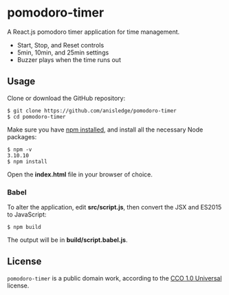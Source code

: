 # pomodoro-timer
A React.js pomodoro timer application for time management.
- Start, Stop, and Reset controls
- 5min, 10min, and 25min settings
- Buzzer plays when the time runs out 

## Usage
Clone or download the GitHub repository:

```
$ git clone https://github.com/anisledge/pomodoro-timer
$ cd pomodoro-timer
```

Make sure you have [npm installed](https://docs.npmjs.com/getting-started/what-is-npm), and install all the necessary Node packages: 
```
$ npm -v
3.10.10
$ npm install
```
Open the **index.html** file in your browser of choice.
### Babel
To alter the application, edit **src/script.js**, then convert the JSX and ES2015 to JavaScript:
```
$ npm build
```
The output will be in **build/script.babel.js**.
## License
`pomodoro-timer` is a public domain work, according to the [CCO 1.0 Universal](https://creativecommons.org/publicdomain/zero/1.0/) license.
